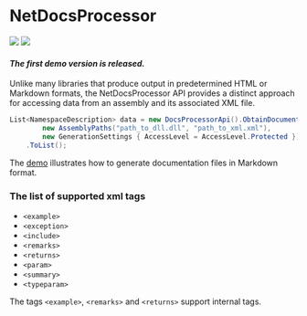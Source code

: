 # NetDocsProcessor

[![](https://img.shields.io/badge/.NET%20-6.0%20%7C%207.0-blueviolet)](https://dotnet.microsoft.com/en-us/download/dotnet/7.0) [![](https://img.shields.io/nuget/v/Akov.NetDocsProcessor)](https://www.nuget.org/packages/Akov.NetDocsProcessor/)

#### *The first demo version is released.*

Unlike many libraries that produce output in predetermined HTML or Markdown formats, the NetDocsProcessor API provides a distinct approach for accessing data from an assembly and its associated XML file.

```csharp
List<NamespaceDescription> data = new DocsProcessorApi().ObtainDocumentation(
        new AssemblyPaths("path_to_dll.dll", "path_to_xml.xml"),
        new GenerationSettings { AccessLevel = AccessLevel.Protected })
    .ToList();
```

The [demo](https://github.com/akovanev/NetDocsProcessor/blob/main/demo/Akov.Chillout.Demo/Program.cs)  illustrates how to generate documentation files in Markdown format.

### The list of supported xml tags

* `<example>`
* `<exception>`
* `<include>`
* `<remarks>` 
* `<returns>`
* `<param>`
* `<summary>`
* `<typeparam>`


The tags `<example>`, `<remarks>` and `<returns>` support internal tags. 
